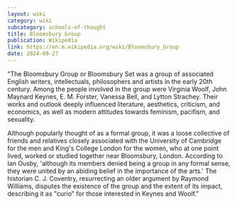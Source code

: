```yaml
---
layout: wiki
category: wiki
subcategory: schools-of-thought
title: Bloomsbury Group
publication: Wikipedia
link: https://en.m.wikipedia.org/wiki/Bloomsbury_Group
date: 2024-09-27
---
```


"The Bloomsbury Group or Bloomsbury Set was a group of associated English writers, intellectuals, philosophers and artists in the early 20th century. Among the people involved in the group were Virginia Woolf, John Maynard Keynes, E. M. Forster, Vanessa Bell, and Lytton Strachey. Their works and outlook deeply influenced literature, aesthetics, criticism, and economics, as well as modern attitudes towards feminism, pacifism, and sexuality.

Although popularly thought of as a formal group, it was a loose collective of friends and relatives closely associated with the University of Cambridge for the men and King's College London for the women, who at one point lived, worked or studied together near Bloomsbury, London. According to Ian Ousby, 'although its members denied being a group in any formal sense, they were united by an abiding belief in the importance of the arts.' The historian C. J. Coventry, resurrecting an older argument by Raymond Williams, disputes the existence of the group and the extent of its impact, describing it as "curio" for those interested in Keynes and Woolf."
